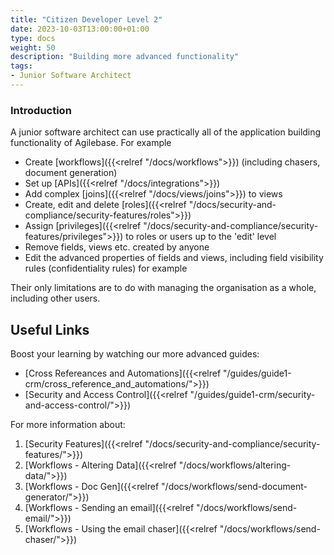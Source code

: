 ```yaml
---
title: "Citizen Developer Level 2"
date: 2023-10-03T13:00:00+01:00
type: docs
weight: 50
description: "Building more advanced functionality"
tags:
- Junior Software Architect
---
```


### Introduction
A junior software architect can use practically all of the application building functionality of Agilebase. For example
* Create [workflows]({{<relref "/docs/workflows">}}) (including chasers, document generation)
* Set up [APIs]({{<relref "/docs/integrations">}})
* Add complex [joins]({{<relref "/docs/views/joins">}}) to views
* Create, edit and delete [roles]({{<relref "/docs/security-and-compliance/security-features/roles">}})
* Assign [privileges]({{<relref "/docs/security-and-compliance/security-features/privileges">}}) to roles or users up to the 'edit' level
* Remove fields, views etc. created by anyone
* Edit the advanced properties of fields and views, including field visibility rules (confidentiality rules) for example

Their only limitations are to do with managing the organisation as a whole, including other users.

## Useful Links
Boost your learning by watching our more advanced guides:
* [Cross Refereances and Automations]({{<relref "/guides/guide1-crm/cross_reference_and_automations/">}})
* [Security and Access Control]({{<relref "/guides/guide1-crm/security-and-access-control/">}})


For more information about:
1. [Security Features]({{<relref "/docs/security-and-compliance/security-features/">}})	
2. [Workflows - Altering Data]({{<relref "/docs/workflows/altering-data/">}})
3. [Workflows - Doc Gen]({{<relref "/docs/workflows/send-document-generator/">}})
4. [Workflows - Sending an email]({{<relref "/docs/workflows/send-email/">}})
5. [Workflows - Using the email chaser]({{<relref "/docs/workflows/send-chaser/">}})

